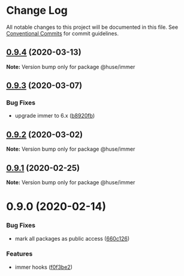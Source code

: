 # Change Log

All notable changes to this project will be documented in this file.
See [Conventional Commits](https://conventionalcommits.org) for commit guidelines.

## [0.9.4](https://github.com/ecomfe/react-hooks/compare/@huse/immer@0.9.3...@huse/immer@0.9.4) (2020-03-13)

**Note:** Version bump only for package @huse/immer





## [0.9.3](https://github.com/ecomfe/react-hooks/compare/@huse/immer@0.9.2...@huse/immer@0.9.3) (2020-03-07)


### Bug Fixes

* upgrade immer to 6.x ([b8920fb](https://github.com/ecomfe/react-hooks/commit/b8920fb67a14bd111b543efdcd58b67b8277ba46))





## [0.9.2](https://github.com/ecomfe/react-hooks/compare/@huse/immer@0.9.1...@huse/immer@0.9.2) (2020-03-02)

**Note:** Version bump only for package @huse/immer





## [0.9.1](https://github.com/ecomfe/react-hooks/compare/@huse/immer@0.9.0...@huse/immer@0.9.1) (2020-02-25)

**Note:** Version bump only for package @huse/immer





# 0.9.0 (2020-02-14)


### Bug Fixes

* mark all packages as public access ([660c126](https://github.com/ecomfe/react-hooks/commit/660c1265ee27cb0de0e7b456904a22f4370002d0))


### Features

* immer hooks ([f0f3be2](https://github.com/ecomfe/react-hooks/commit/f0f3be269fa60c423a75849acb74f902673e7bed))
